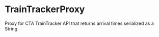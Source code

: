 # TrainTrackerProxy
Proxy for CTA TrainTracker API that returns arrival times serialized as a String
